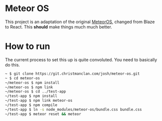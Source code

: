 Meteor OS
=========

This project is an adaptation of the original [MeteorOS](https://github.com/jchristman/meteor-os), changed from Blaze to React. This **should** make things much much better.

How to run
============

The current process to set this up is quite convoluted. You need to basically do this.

```bash
~ $ git clone https://git.christmanclan.com/josh/meteor-os.git
~ $ cd meteor-os
~/meteor-os $ npm install
~/meteor-os $ npm link
~/meteor-os $ cd ../test-app
~/test-app $ npm install
~/test-app $ npm link meteor-os
~/test-app $ npm compile
~/test-app $ ln -s node_modules/meteor-os/bundle.css bundle.css
~/test-app $ meteor reset && meteor
```
